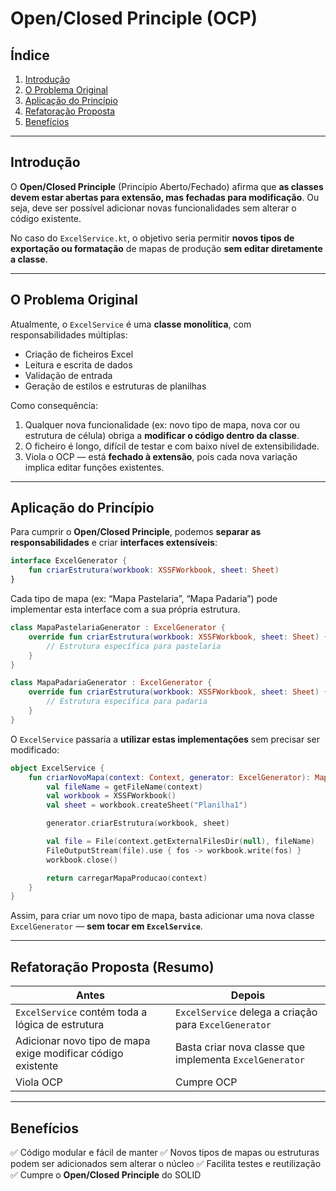 # Open/Closed Principle (OCP)

## Índice

1. [Introdução](#introdução)
2. [O Problema Original](#o-problema-original)
3. [Aplicação do Princípio](#aplicação-do-princípio)
4. [Refatoração Proposta](#refatoração-proposta)
5. [Benefícios](#benefícios)

---

## Introdução

O **Open/Closed Principle** (Princípio Aberto/Fechado) afirma que **as classes devem estar abertas para extensão, mas fechadas para modificação**.
Ou seja, deve ser possível adicionar novas funcionalidades sem alterar o código existente.

No caso do `ExcelService.kt`, o objetivo seria permitir **novos tipos de exportação ou formatação** de mapas de produção **sem editar diretamente a classe**.

---

## O Problema Original

Atualmente, o `ExcelService` é uma **classe monolítica**, com responsabilidades múltiplas:

* Criação de ficheiros Excel
* Leitura e escrita de dados
* Validação de entrada
* Geração de estilos e estruturas de planilhas

Como consequência:

1. Qualquer nova funcionalidade (ex: novo tipo de mapa, nova cor ou estrutura de célula) obriga a **modificar o código dentro da classe**.
2. O ficheiro é longo, difícil de testar e com baixo nível de extensibilidade.
3. Viola o OCP — está **fechado à extensão**, pois cada nova variação implica editar funções existentes.

---

## Aplicação do Princípio

Para cumprir o **Open/Closed Principle**, podemos **separar as responsabilidades** e criar **interfaces extensíveis**:

```kotlin
interface ExcelGenerator {
    fun criarEstrutura(workbook: XSSFWorkbook, sheet: Sheet)
}
```

Cada tipo de mapa (ex: “Mapa Pastelaria”, “Mapa Padaria”) pode implementar esta interface com a sua própria estrutura.

```kotlin
class MapaPastelariaGenerator : ExcelGenerator {
    override fun criarEstrutura(workbook: XSSFWorkbook, sheet: Sheet) {
        // Estrutura específica para pastelaria
    }
}

class MapaPadariaGenerator : ExcelGenerator {
    override fun criarEstrutura(workbook: XSSFWorkbook, sheet: Sheet) {
        // Estrutura específica para padaria
    }
}
```

O `ExcelService` passaria a **utilizar estas implementações** sem precisar ser modificado:

```kotlin
object ExcelService {
    fun criarNovoMapa(context: Context, generator: ExcelGenerator): MapaProducao {
        val fileName = getFileName(context)
        val workbook = XSSFWorkbook()
        val sheet = workbook.createSheet("Planilha1")

        generator.criarEstrutura(workbook, sheet)

        val file = File(context.getExternalFilesDir(null), fileName)
        FileOutputStream(file).use { fos -> workbook.write(fos) }
        workbook.close()

        return carregarMapaProducao(context)
    }
}
```

Assim, para criar um novo tipo de mapa, basta adicionar uma nova classe `ExcelGenerator` — **sem tocar em `ExcelService`**.

---

## Refatoração Proposta (Resumo)

| **Antes**                                                    | **Depois**                                              |
| ------------------------------------------------------------ | ------------------------------------------------------- |
| `ExcelService` contém toda a lógica de estrutura             | `ExcelService` delega a criação para `ExcelGenerator`   |
| Adicionar novo tipo de mapa exige modificar código existente | Basta criar nova classe que implementa `ExcelGenerator` |
| Viola OCP                                                    | Cumpre OCP                                              |

---

## Benefícios

✅ Código modular e fácil de manter
✅ Novos tipos de mapas ou estruturas podem ser adicionados sem alterar o núcleo
✅ Facilita testes e reutilização
✅ Cumpre o **Open/Closed Principle** do SOLID
